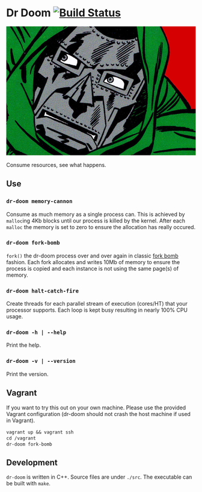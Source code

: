 # Dr Doom [![Build Status](https://travis-ci.org/ninjabear/dr-doom.svg?branch=master)](https://travis-ci.org/ninjabear/dr-doom)

![Dr Doom](doom.jpg "Dr Doom comic")

Consume resources, see what happens.

## Use

### `dr-doom memory-cannon`

Consume as much memory as a single process can. This is achieved by `malloc`ing 4Kb blocks until our process is killed by the kernel. After each `malloc` the memory is
set to zero to ensure the allocation has really occured. 

### `dr-doom fork-bomb`

`fork()` the dr-doom process over and over again in classic [fork bomb](https://en.wikipedia.org/wiki/Fork_bomb) fashion. Each fork allocates and writes 10Mb of memory to
ensure the process is copied and each instance is not using the same page(s) of memory.

### `dr-doom halt-catch-fire`

Create threads for each parallel stream of execution (cores/HT) that your processor supports. Each loop is kept busy resulting in nearly 100% CPU usage. 

### `dr-doom -h | --help`

Print the help.

### `dr-doom -v | --version`

Print the version. 

## Vagrant

If you want to try this out on your own machine. Please use the provided Vagrant configuration (dr-doom should not crash the host machine if used in Vagrant).

```
vagrant up && vagrant ssh
cd /vagrant
dr-doom fork-bomb
```

## Development

`dr-doom` is written in C++. Source files are under `./src`. The executable can be built with `make`. 